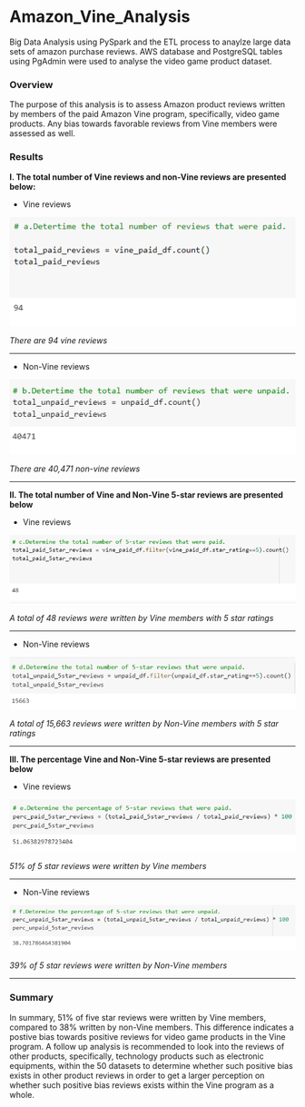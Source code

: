 # Amazon_Vine_Analysis
Big Data Analysis using PySpark and the ETL process to anaylze large data sets of amazon purchase reviews. AWS database and PostgreSQL tables using PgAdmin were used to analyse the video game product dataset. 

### Overview
The purpose of this analysis is to assess Amazon product reviews written by members of the paid Amazon Vine program, specifically, video game products. Any bias towards favorable reviews from Vine members were assessed as well.

### Results
**I. The total number of Vine reviews and non-Vine reviews are presented below:**
* Vine reviews

![Vine reviews](https://github.com/jwhberrios/Amazon_Vine_Analysis/blob/main/Images/Vine_reviews.png)

*There are 94 vine reviews*

---------------------------------

* Non-Vine reviews

![Non-Vine reviews](https://github.com/jwhberrios/Amazon_Vine_Analysis/blob/main/Images/Non_vine_reviews.png)

*There are 40,471 non-vine reviews*

********************************************************
**II. The total number of Vine and Non-Vine 5-star reviews are presented below**
* Vine reviews

![Vine 5 star](https://github.com/jwhberrios/Amazon_Vine_Analysis/blob/main/Images/5_star_reviews_vine.png)

*A total of 48 reviews were written by Vine members with 5 star ratings*

-------------------------------------

* Non-Vine reviews

![Non-Vine 5 star](https://github.com/jwhberrios/Amazon_Vine_Analysis/blob/main/Images/5_star_reviews_non_vine.png)

*A total of 15,663 reviews were written by Non-Vine members with 5 star ratings*

********************************************************
**III. The percentage Vine and Non-Vine 5-star reviews are presented below**
* Vine reviews

![Percentage Vine 5 star](https://github.com/jwhberrios/Amazon_Vine_Analysis/blob/5ded5354019f11afc0c31532c7255eb6ea33f440/Images/Perc_Vine_5star_reviews.png)

*51% of 5 star reviews were written by Vine members*

--------------------------------------------------------------

* Non-Vine reviews

![Percentage Non-Vine 5 star](https://github.com/jwhberrios/Amazon_Vine_Analysis/blob/main/Images/Perc_Non_Vine_5star_reviews.png)

*39% of 5 star reviews were written by Non-Vine members*

*********************************************************

### Summary
In summary, 51% of five star reviews were written by Vine members, compared to 38% written by non-Vine members. This difference indicates a postive bias towards positive reviews for video game products in the Vine program. A follow up analysis is recommended to look into the reviews of other products, specifically, technology products such as electronic equipments, within the 50 datasets to determine whether such positive bias exists in other product reviews in order to get a larger perception on whether such positive bias reviews exists within the Vine program as a whole.
